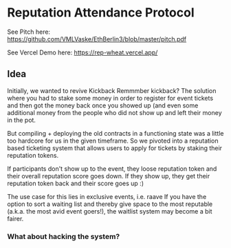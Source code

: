 # Reputation Attendance Protocol 

See Pitch here: https://github.com/VMLVaske/EthBerlin3/blob/master/pitch.pdf

See Vercel Demo here: https://rep-wheat.vercel.app/

## Idea

Initially, we wanted to revive Kickback 
Remmmber kickback? The solution where you had to stake some money in order to register for event tickets and then got the money back once you showed up (and even some additional money from the people who did not show up and left their money in the pot. 

But compiling + deploying the old contracts in a functioning state was a little too hardcore for us in the given timeframe. 
So we pivoted into a reputation based ticketing system that allows users to apply for tickets by staking their reputation tokens. 

If participants don't show up to the event, they loose reputation token and their overall reputation score goes down. 
If they show up, they get their reputation token back and their score goes up :) 

The use case for this lies in exclusive events, i.e. raave
If you have the option to sort a waiting list and thereby give space to the most reputable (a.k.a. the most avid event goers!), the waitlist system may become a bit fairer. 

### What about hacking the system? 

